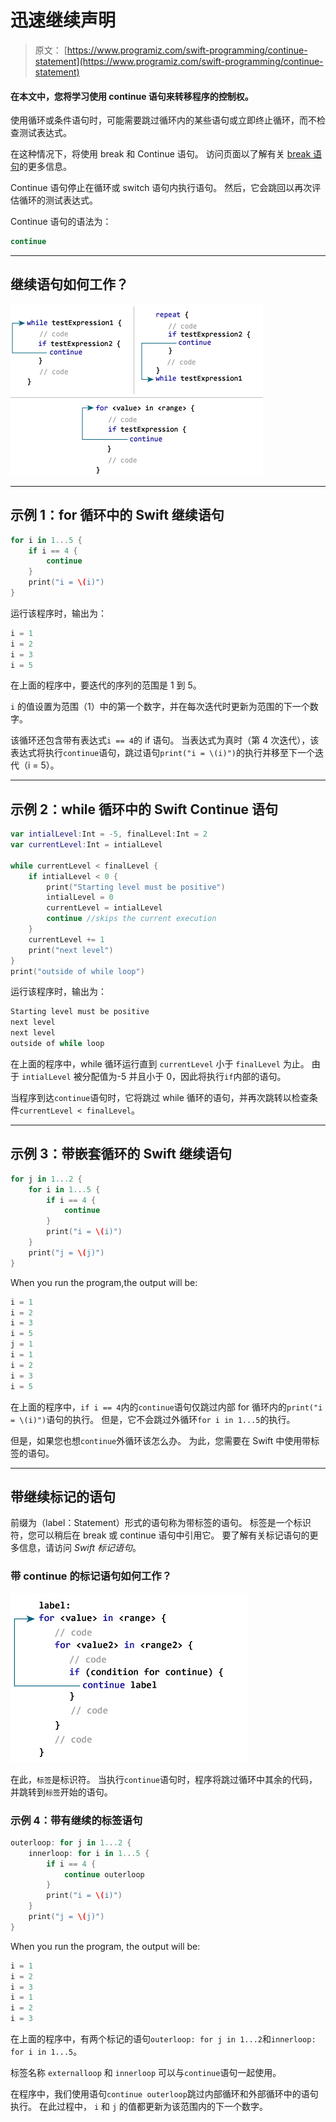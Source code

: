 # 迅速继续声明

> 原文： [https://www.programiz.com/swift-programming/continue-statement](https://www.programiz.com/swift-programming/continue-statement)

#### 在本文中，您将学习使用 continue 语句来转移程序的控制权。

使用循环或条件语句时，可能需要跳过循环内的某些语句或立即终止循环，而不检查测试表达式。

在这种情况下，将使用 break 和 Continue 语句。 访问页面以了解有关 [break 语句](/swift-programming/break-statement "Swift break statement")的更多信息。

Continue 语句停止在循环或 switch 语句内执行语句。 然后，它会跳回以再次评估循环的测试表达式。

Continue 语句的语法为：

```swift
continue
```

* * *

## 继续语句如何工作？

![Swif continue statement](img/53b50742cc33de7059f81299958d0c78.png "How Swif continue statement works?")

* * *

## 示例 1：for 循环中的 Swift 继续语句

```swift
for i in 1...5 {
    if i == 4 {
        continue
    }
    print("i = \(i)")
} 
```

运行该程序时，输出为：

```swift
i = 1
i = 2
i = 3
i = 5 
```

在上面的程序中，要迭代的序列的范围是 1 到 5。

`i` 的值设置为范围（1）中的第一个数字，并在每次迭代时更新为范围的下一个数字。

该循环还包含带有表达式`i == 4`的 if 语句。 当表达式为真时（第 4 次迭代），该表达式将执行`continue`语句，跳过语句`print("i = \(i)")`的执行并移至下一个迭代（i = 5）。

* * *

## 示例 2：while 循环中的 Swift Continue 语句

```swift
var intialLevel:Int = -5, finalLevel:Int = 2
var currentLevel:Int = intialLevel

while currentLevel < finalLevel {
    if intialLevel < 0 {
        print("Starting level must be positive")
        intialLevel = 0
        currentLevel = intialLevel
        continue //skips the current execution
    }
    currentLevel += 1
    print("next level")
}
print("outside of while loop") 
```

运行该程序时，输出为：

```swift
Starting level must be positive
next level
next level
outside of while loop 
```

在上面的程序中，while 循环运行直到 `currentLevel` 小于 `finalLevel` 为止。 由于 `intialLevel` 被分配值为-5 并且小于 0，因此将执行`if`内部的语句。

当程序到达`continue`语句时，它将跳过 while 循环的语句，并再次跳转以检查条件`currentLevel < finalLevel`。

* * *

## 示例 3：带嵌套循环的 Swift 继续语句

```swift
for j in 1...2 {
    for i in 1...5 {
        if i == 4 {
            continue
        }
        print("i = \(i)")
    }
    print("j = \(j)")
} 
```

When you run the program,the output will be:

```swift
i = 1
i = 2
i = 3
i = 5
j = 1
i = 1
i = 2
i = 3
i = 5 
```

在上面的程序中，`if i == 4`内的`continue`语句仅跳过内部 for 循环内的`print("i = \(i)")`语句的执行。 但是，它不会跳过外循环`for i in 1...5`的执行。

但是，如果您也想`continue`外循环该怎么办。 为此，您需要在 Swift 中使用带标签的语句。

* * *

## 带继续标记的语句

前缀为（label：Statement）形式的语句称为带标签的语句。 标签是一个标识符，您可以稍后在 break 或 continue 语句中引用它。 要了解有关标记语句的更多信息，请访问 *Swift 标记语句*。

### 带 continue 的标记语句如何工作？

![Swift labeled statement with continue](img/b54f02ec7f4a68b1da120c7861967f48.png "How Swift labeled statement with continue works?")

在此，`标签`是标识符。 当执行`continue`语句时，程序将跳过循环中其余的代码，并跳转到`标签`开始的语句。

### 示例 4：带有继续的标签语句

```swift
outerloop: for j in 1...2 {
    innerloop: for i in 1...5 {
        if i == 4 {
            continue outerloop
        }
        print("i = \(i)")
    }
    print("j = \(j)")
} 
```

When you run the program, the output will be:

```swift
i = 1
i = 2
i = 3
i = 1
i = 2
i = 3 
```

在上面的程序中，有两个标记的语句`outerloop: for j in 1...2`和`innerloop: for i in 1...5`。

标签名称 `externalloop` 和 `innerloop` 可以与`continue`语句一起使用。

在程序中，我们使用语句`continue outerloop`跳过内部循环和外部循环中的语句执行。 在此过程中， `i` 和 `j` 的值都更新为该范围内的下一个数字。